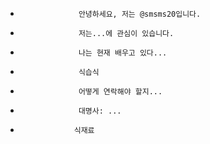 -                  안녕하세요, 저는 @smsms20입니다.                
-                  저는...에 관심이 있습니다.                
-                  나는 현재 배우고 있다...                
-                  식습식                
-                  어떻게 연락해야 할지...                
-                  대명사: ...                
-                 식재료               

<!---
smsms20/smsmss20은 GitHub 프로필에 'README.md'(이 파일)가 나타나기 때문에 리포터링 레포지토리인 리포지토리입니다.
미리보기 링크를 클릭하여 변경 사항을 살펴볼 수 있습니다.
--->
